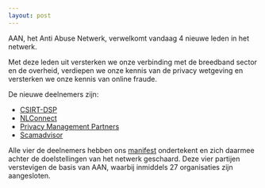 ```yaml
---
layout: post
---
```

AAN, het Anti Abuse Netwerk, verwelkomt vandaag 4 nieuwe leden in het netwerk.

Met deze leden uit versterken we onze verbinding met de breedband sector en de overheid, verdiepen we onze kennis van de privacy wetgeving en versterken we onze kennis van online fraude.

De nieuwe deelnemers zijn:
* [CSIRT-DSP](/deelnemers/csirt-dsp)
* [NLConnect](/deelnemers/nlconnect)
* [Privacy Management Partners](/deelnemers/pmp)
* [Scamadvisor](/deelnemers/scamadviser)

Alle vier de deelnemers hebben ons [manifest](/manifest) ondertekent en zich daarmee achter de doelstellingen van het netwerk geschaard. Deze vier partijen verstevigen de basis van AAN, waarbij inmiddels 27 organisaties zijn aangesloten.